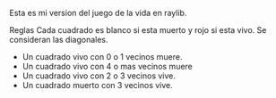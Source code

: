 Esta es mi version del juego de la vida en raylib.


Reglas
Cada cuadrado es blanco si esta muerto y rojo si esta vivo.
Se consideran las diagonales.

- Un cuadrado vivo con 0 o 1 vecinos muere.
- Un cuadrado vivo con 4 o mas vecinos muere
- Un cuadrado vivo con 2 o 3 vecinos vive.
- Un cuadrado muerto con 3 vecinos vive.
